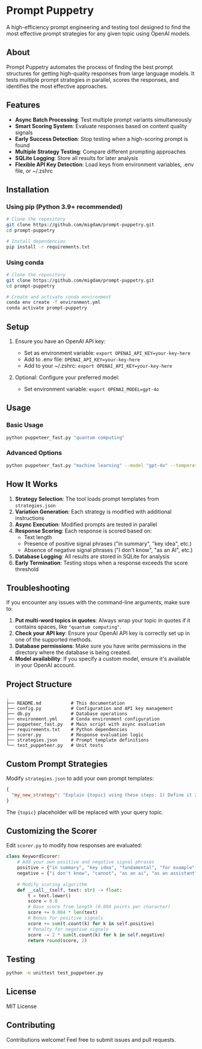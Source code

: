 # Prompt Puppetry

A high-efficiency prompt engineering and testing tool designed to find the most effective prompt strategies for any given topic using OpenAI models.

## About

Prompt Puppetry automates the process of finding the best prompt structures for getting high-quality responses from large language models. It tests multiple prompt strategies in parallel, scores the responses, and identifies the most effective approaches.

## Features

- **Async Batch Processing**: Test multiple prompt variants simultaneously
- **Smart Scoring System**: Evaluate responses based on content quality signals
- **Early Success Detection**: Stop testing when a high-scoring prompt is found
- **Multiple Strategy Testing**: Compare different prompting approaches
- **SQLite Logging**: Store all results for later analysis
- **Flexible API Key Detection**: Load keys from environment variables, .env file, or ~/.zshrc

## Installation

### Using pip (Python 3.9+ recommended)

```bash
# Clone the repository
git clone https://github.com/migdam/prompt-puppetry.git
cd prompt-puppetry

# Install dependencies
pip install -r requirements.txt
```

### Using conda

```bash
# Clone the repository
git clone https://github.com/migdam/prompt-puppetry.git
cd prompt-puppetry

# Create and activate conda environment
conda env create -f environment.yml
conda activate prompt-puppetry
```

## Setup

1. Ensure you have an OpenAI API key:
   - Set as environment variable: `export OPENAI_API_KEY=your-key-here`
   - Add to .env file: `OPENAI_API_KEY=your-key-here`
   - Add to your ~/.zshrc: `export OPENAI_API_KEY=your-key-here`

2. Optional: Configure your preferred model:
   - Set environment variable: `export OPENAI_MODEL=gpt-4o`

## Usage

### Basic Usage

```bash
python puppeteer_fast.py "quantum computing"
```

### Advanced Options

```bash
python puppeteer_fast.py "machine learning" --model "gpt-4o" --temperature 0.5 --max-tokens 750
```

## How It Works

1. **Strategy Selection**: The tool loads prompt templates from `strategies.json`
2. **Variation Generation**: Each strategy is modified with additional instructions
3. **Async Execution**: Modified prompts are tested in parallel
4. **Response Scoring**: Each response is scored based on:
   - Text length
   - Presence of positive signal phrases ("in summary", "key idea", etc.)
   - Absence of negative signal phrases ("I don't know", "as an AI", etc.)
5. **Database Logging**: All results are stored in SQLite for analysis
6. **Early Termination**: Testing stops when a response exceeds the score threshold

## Troubleshooting

If you encounter any issues with the command-line arguments, make sure to:

1. **Put multi-word topics in quotes**: Always wrap your topic in quotes if it contains spaces, like `"quantum computing"`.
2. **Check your API key**: Ensure your OpenAI API key is correctly set up in one of the supported methods.
3. **Database permissions**: Make sure you have write permissions in the directory where the database is being created.
4. **Model availability**: If you specify a custom model, ensure it's available in your OpenAI account.

## Project Structure

```
.
├── README.md           # This documentation
├── config.py           # Configuration and API key management
├── db.py               # Database operations
├── environment.yml     # Conda environment configuration
├── puppeteer_fast.py   # Main script with async evaluation
├── requirements.txt    # Python dependencies
├── scorer.py           # Response evaluation logic 
├── strategies.json     # Prompt template definitions
└── test_puppeteer.py   # Unit tests
```

## Custom Prompt Strategies

Modify `strategies.json` to add your own prompt templates:

```json
{
  "my_new_strategy": "Explain {topic} using these steps: 1) Define it 2) Give examples 3) Explain applications"
}
```

The `{topic}` placeholder will be replaced with your query topic.

## Customizing the Scorer

Edit `scorer.py` to modify how responses are evaluated:

```python
class KeywordScorer:
    # Add your own positive and negative signal phrases
    positive = {"in summary", "key idea", "fundamental", "for example", "consequently"}
    negative = {"i don't know", "cannot", "as an ai", "as an assistant"}
    
    # Modify scoring algorithm
    def __call__(self, text: str) -> float:
        t = text.lower()
        score = 0.0
        # Base score from length (0.004 points per character)
        score += 0.004 * len(text)
        # Bonus for positive signals
        score += sum(t.count(k) for k in self.positive)
        # Penalty for negative signals
        score -= 2 * sum(t.count(k) for k in self.negative)
        return round(score, 2)
```

## Testing

```bash
python -m unittest test_puppeteer.py
```

## License

MIT License

## Contributing

Contributions welcome! Feel free to submit issues and pull requests.